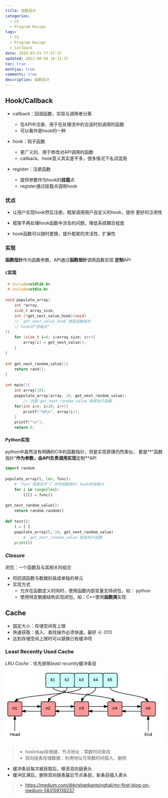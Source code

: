 ```yaml
---
title: 函数设计
categories:
  - CS
  - Program Design
tags:
  - CS
  - Program Design
  - Callback
date: 2019-03-21 17:27:37
updated: 2021-08-04 16:31:37
toc: true
mathjax: true
comments: true
description: 函数设计
---
```


##	Hook/Callback

-	callback：回调函数，实现与调用者分离
	-	在API中注册、用于在处理流中的合适时刻调用的函数
	-	可以看作是hook的一种

-	hook：钩子函数
	-	更广义的、用于修改对API调用的函数
	-	callback、hook意义其实差不多，很多情况下名词混用

-	register：注册函数
	-	提供参数作为hook的**挂载**点
	-	register通过挂载点调用hook

###	优点

-	让用户实现hook然后注册，框架调用用户自定义的hook，提供
	更好的泛用性

-	框架不再处理hook函数中涉及的问题，降低系统耦合程度

-	hook函数可以随时更换，提升框架的灵活性、扩展性

###	实现

**函数指针**作为函数参数，API通过**函数指针**调用函数实现
**定制**API

####	`C`实现

```c
 # include<stdlib.h>
 # include<stdio.h>

void populate_array(
	int *array, 
	size_t array_size,
	int (*get_next_value_hook)(void)
	// `get_next_value_hook`就是函数指针
	// hook的“挂载点”
){
	for (size_t i=0; i<array_size; i++){
		array[i] = get_next_value();
	}
}

int get_next_random_value(){
	return rand();
}

int main(){
	int array[10];
	poppulate_array(array, 10, get_next_random_value);
		// 这里`get_next_random_value`就是钩子函数
	for(int i=0; i<10; i++){
		printf("%d\n", array[i]);
	}
	printf("\n");
	return 0;
```

####	Python实现

python中虽然没有明确的C中的函数指针，但是实现原理仍然类似，
都是**“函数指针”**作为参数，由API负责调用实现**定制**API

```python
import random

populate_array(l, len, func):
	# `func`就类似于`C`中的函数指针，hook的挂载点
	for i in range(len):
		l[l] = func()

get_next_random_value():
	return random.random()

def test():
	l = [ ]
	populate_array(l, 10, get_next_random_value)
		# `get_next_random_value`就是钩子函数
	print(l)
```

###	*Closure*

闭包：一个函数及与其相关的组合

-	将回调函数与数据封装成单独的单元
-	实现方式
	-	允许在函数定义的同时，使用函数内部变量支持闭包，如：
		python
	-	使用特定数据结构实现闭包，如：C++使用**函数类**实现

##	Cache

-	固定大小：存储空间有上限
-	快速获取：插入、查找操作必须快速，最好$\in O(1)$
-	达到存储空间上限时可以替换已有缓冲项

###	Least Recently Used Cache

*LRU Cache*：优先排除*least recently*缓冲条目

![function_design_lru_cache](imgs/function_design_lru_cache.png)

> - hashmap存储键、节点地址：常数时间查找
> - 双向链表存储数据：利用地址可常数时间插入、删除

-	缓冲条目每次被获取后，移至双向链表头
-	缓冲区满后，删除双向链表最后节点条目，新条目插入表头

> - <https://medium.com/@krishankantsinghal/my-first-blog-on-medium-583159139237>

